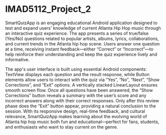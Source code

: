 # IMAD5112_Project_2
SmartQuizApp is an engaging educational Android application designed to test and expand users' knowledge of current Atlanta Hip Hop music through an interactive quiz experience. The app presents a series of true/false (Yes/No) questions related to popular artists, albums, lyrics, collaborations, and current trends in the Atlanta hip hop scene. Users answer one question at a time, receiving instant feedback—either “Correct” or “Incorrect”—to help reinforce their understanding and keep the quiz experience lively and informative.

The app's user interface is built using essential Android components: TextView displays each question and the result response, while Button elements allow users to interact with the quiz via “Yes”, “No”, “Next”, “Show Corrections”, and “Exit” options. A vertically stacked LinearLayout ensures smooth screen flow. Once all questions have been answered, the “Show Corrections” button reveals a summary with the user’s score and any incorrect answers along with their correct responses. Only after this review phase does the “Exit” button appear, providing a natural conclusion to the session. With its responsive design, real-time feedback, and cultural relevance, SmartQuizApp makes learning about the evolving world of Atlanta hip hop music both fun and educational—perfect for fans, students, and enthusiasts who want to stay current on the genre.
